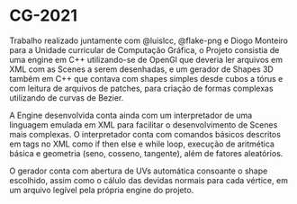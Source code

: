 # CG-2021
Trabalho realizado juntamente com @luislcc, @flake-png e Diogo Monteiro para a Unidade curricular de Computação Gráfica, o Projeto consistia de uma engine em C++ utilizando-se de OpenGl que deveria ler arquivos em XML com as Scenes a serem desenhadas, e um gerador de Shapes 3D também em C++ que contava com shapes simples desde cubos a tórus e com leitura de arquivos de patches, para criação de formas complexas utilizando de curvas de Bezier.

A Engine desenvolvida conta ainda com um interpretador de uma linguagem emulada em XML para facilitar o desenvolvimento de Scenes mais complexas. O interpretador conta com comandos básicos descritos em tags no XML como if then else e while loop, execução de aritmética básica e geometria (seno, cosseno, tangente), além de fatores aleatórios.

O gerador conta com abertura de UVs automática consoante o shape escolhido, assim como o cálulo das devidas normais para cada vértice, em um arquivo legível pela própria engine do projeto.

